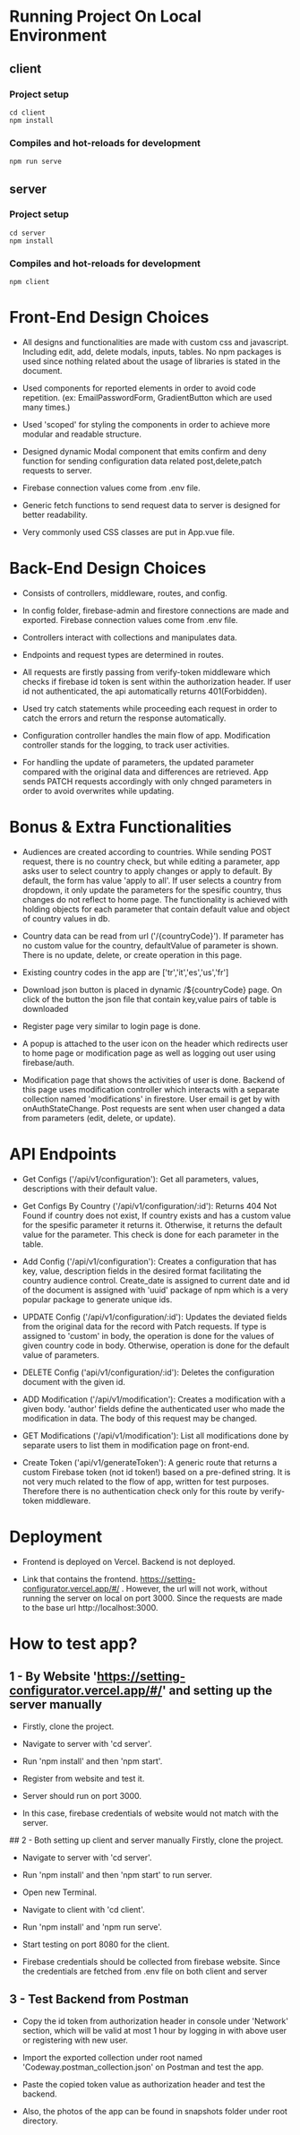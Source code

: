 # Running Project On Local Environment

## client

### Project setup

```
cd client
npm install
```

### Compiles and hot-reloads for development

```
npm run serve
```

## server

### Project setup

```
cd server
npm install
```

### Compiles and hot-reloads for development

```
npm client
```

# Front-End Design Choices

- All designs and functionalities are made with custom css and javascript. Including edit, add, delete modals, inputs, tables. No npm packages is used since nothing related about the usage of libraries is stated in the document.

- Used components for reported elements in order to avoid code repetition. (ex: EmailPasswordForm, GradientButton which are used many times.)

- Used 'scoped' for styling the components in order to achieve more modular and readable structure.

- Designed dynamic Modal component that emits confirm and deny function for sending configuration data related post,delete,patch requests to server.

- Firebase connection values come from .env file.

- Generic fetch functions to send request data to server is designed for better readability.

- Very commonly used CSS classes are put in App.vue file.

# Back-End Design Choices

- Consists of controllers, middleware, routes, and config.

- In config folder, firebase-admin and firestore connections are made and exported. Firebase connection values come from .env file.

- Controllers interact with collections and manipulates data.

- Endpoints and request types are determined in routes.

- All requests are firstly passing from verify-token middleware which checks if firebase id token is sent within the authorization header. If user id not authenticated, the api automatically returns 401(Forbidden).

- Used try catch statements while proceeding each request in order to catch the errors and return the response automatically.

- Configuration controller handles the main flow of app. Modification controller stands for the logging, to track user activities.

- For handling the update of parameters, the updated parameter compared with the original data and differences are retrieved. App sends PATCH requests accordingly with only chnged parameters in order to avoid overwrites while updating.

# Bonus & Extra Functionalities

- Audiences are created according to countries. While sending POST request, there is no country check, but while editing a parameter, app asks user to select country to apply changes or apply to default. By default, the form has value 'apply to all'. If user selects a country from dropdown, it only update the parameters for the spesific country, thus changes do not reflect to home page. The functionality is achieved with holding objects for each parameter that contain default value and object of country values in db.

- Country data can be read from url ('/{countryCode}'). If parameter has no custom value for the country, defaultValue of parameter is shown. There is no update, delete, or create operation in this page.

- Existing country codes in the app are ['tr','it','es','us','fr']

- Download json button is placed in dynamic /${countryCode} page. On click of the button the json file that contain key,value pairs of table is downloaded

- Register page very similar to login page is done.

- A popup is attached to the user icon on the header which redirects user to home page or modification page as well as logging out user using firebase/auth.

- Modification page that shows the activities of user is done. Backend of this page uses modification controller which interacts with a separate collection named 'modifications' in firestore. User email is get by with onAuthStateChange. Post requests are sent when user changed a data from parameters (edit, delete, or update).

# API Endpoints

- Get Configs ('/api/v1/configuration'): Get all parameters, values, descriptions with their default value.

- Get Configs By Country ('/api/v1/configuration/:id'): Returns 404 Not Found if country does not exist, If country exists and has a custom value for the spesific parameter it returns it. Otherwise, it returns the default value for the parameter. This check is done for each parameter in the table.

- Add Config ('/api/v1/configuration'): Creates a configuration that has key, value, description fields in the desired format facilitating the country audience control. Create_date is assigned to current date and id of the document is assigned with 'uuid' package of npm which is a very popular package to generate unique ids.

- UPDATE Config ('/api/v1/configuration/:id'): Updates the deviated fields from the original data for the record with Patch requests. If type is assigned to 'custom' in body, the operation is done for the values of given country code in body. Otherwise, operation is done for the default value of parameters.

- DELETE Config ('api/v1/configuration/:id'): Deletes the configuration document with the given id.

- ADD Modification ('/api/v1/modification'): Creates a modification with a given body. 'author' fields define the authenticated user who made the modification in data. The body of this request may be changed.

- GET Modifications ('/api/v1/modification'): List all modifications done by separate users to list them in modification page on front-end.

- Create Token ('api/v1/generateToken'): A generic route that returns a custom Firebase token (not id token!) based on a pre-defined string. It is not very much related to the flow of app, written for test purposes. Therefore there is no authentication check only for this route by verify-token middleware.

# Deployment

- Frontend is deployed on Vercel. Backend is not deployed.

- Link that contains the frontend. https://setting-configurator.vercel.app/#/ . However, the url will not work, without running the server on local on port 3000. Since the requests are made to the base url http://localhost:3000.

# How to test app?

## 1 - By Website 'https://setting-configurator.vercel.app/#/' and setting up the server manually

- Firstly, clone the project.
- Navigate to server with 'cd server'.
- Run 'npm install' and then 'npm start'.
- Register from website and test it.
- Server should run on port 3000.

- In this case, firebase credentials of website would not match with the server.

## 2 - Both setting up client and server manually
Firstly, clone the project.

- Navigate to server with 'cd server'.
- Run 'npm install' and then 'npm start' to run server.
- Open new Terminal.
- Navigate to client with 'cd client'.
- Run 'npm install' and 'npm run serve'.
- Start testing on port 8080 for the client.

- Firebase credentials should be collected from firebase website. Since the credentials are fetched from .env file on both client and server

## 3 - Test Backend from Postman

- Copy the id token from authorization header in console under 'Network' section, which will be valid at most 1 hour by logging in with above user or registering with new user.
- Import the exported collection under root named 'Codeway.postman_collection.json' on Postman and test the app.
- Paste the copied token value as authorization header and test the backend.

- Also, the photos of the app can be found in snapshots folder under root directory.
